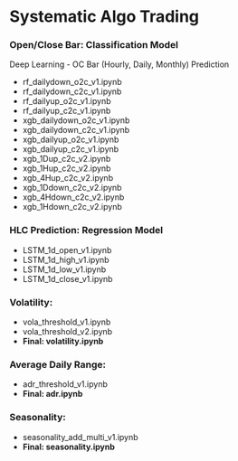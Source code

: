 # Systematic Algo Trading

### Open/Close Bar: Classification Model

Deep Learning - OC Bar (Hourly, Daily, Monthly) Prediction

* rf_dailydown_o2c_v1.ipynb
* rf_dailydown_c2c_v1.ipynb
* rf_dailyup_o2c_v1.ipynb
* rf_dailyup_c2c_v1.ipynb
* xgb_dailydown_o2c_v1.ipynb
* xgb_dailydown_c2c_v1.ipynb
* xgb_dailyup_o2c_v1.ipynb
* xgb_dailyup_c2c_v1.ipynb
* xgb_1Dup_c2c_v2.ipynb
* xgb_1Hup_c2c_v2.ipynb
* xgb_4Hup_c2c_v2.ipynb
* xgb_1Ddown_c2c_v2.ipynb
* xgb_4Hdown_c2c_v2.ipynb
* xgb_1Hdown_c2c_v2.ipynb


### HLC Prediction: Regression Model

* LSTM_1d_open_v1.ipynb
* LSTM_1d_high_v1.ipynb
* LSTM_1d_low_v1.ipynb
* LSTM_1d_close_v1.ipynb


### Volatility: 

* vola_threshold_v1.ipynb
* vola_threshold_v2.ipynb
* **Final: volatility.ipynb**


### Average Daily Range: 

* adr_threshold_v1.ipynb
* **Final: adr.ipynb**


### Seasonality: 

* seasonality_add_multi_v1.ipynb
* **Final: seasonality.ipynb**

